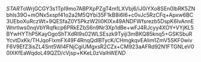$START$oWrjGCGY3s1TpI9mo7ABPXpPZgT4m1LXVbj6/iJ0iYXo8SEn0lbRK5ZNbhIs39O+mONx5xspf41o2a2M5QYbi35F1kB8i6I6+c0vJc5RzCFq+Apxw6BC3UEboXuRczWt+9QESfaZ0Y5PkzW2li0KIXx49ANDFWfsrezb5DspK6IvAnnEWnrtlws0nqVbYRqfkcp6PRkEZbS6n9Nr3Xp1dBe+wFJ4RJcyy4XOY+VYjKL5BYwHYThP5KayOgoShTXdRl9s02WLSEszk9Tyiji3mBKQ85knq5+GSKSbuRYcvtDxKk/THJqoFlxmFX49F4RnqQdlBTycK/CHmgkqvEAlim1ZmV5SKF0wivF6V9EfZ3isZL4Snt5Wl4FNjCgiUMgxsR2CZx+CM923aAFRd92N1FTGNLeV00IXKfEaWqdoL49QZD/cVjsp+KKeL0zVaIhW$END$